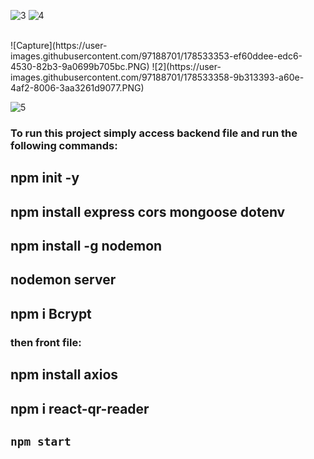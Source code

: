 
![3](https://user-images.githubusercontent.com/97188701/178533330-cf7e0727-faa6-4360-90a4-83954ffa0e94.PNG?style=centerme)
![4](https://user-images.githubusercontent.com/97188701/178533338-93f68125-9b04-4707-9133-9c7081731e88.PNG)

<br/>
![Capture](https://user-images.githubusercontent.com/97188701/178533353-ef60ddee-edc6-4530-82b3-9a0699b705bc.PNG)
![2](https://user-images.githubusercontent.com/97188701/178533358-9b313393-a60e-4af2-8006-3aa3261d9077.PNG)
<br/>

![5](https://user-images.githubusercontent.com/97188701/178533342-e9719451-9da0-4924-b9bb-bd2f9e721358.PNG)





### To run this project simply access backend file and run the following commands:

## npm init -y
## npm install express cors mongoose dotenv
## npm install -g nodemon
## nodemon server
## npm i Bcrypt 

### then front file:

## npm install axios
## npm i react-qr-reader
## `npm start`
